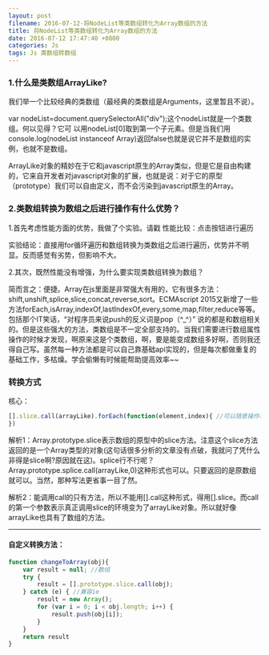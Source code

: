 ```yaml
---
layout: post
filename: 2016-07-12-将NodeList等类数组转化为Array数组的方法
title: 将NodeList等类数组转化为Array数组的方法
date: 2016-07-12 17:47:40 +0800
categories: Js
tags: Js 类数组转数组
---
```


### 1.什么是类数组ArrayLike?

我们举一个比较经典的类数组（最经典的类数组是Arguments，这里暂且不说）。

var nodeList=document.querySelectorAll("div");这个nodeList就是一个类数组。何以见得？它可
以用nodeList[0]取到第一个子元素。但是当我们用console.log(nodeList instanceof Array)返回false也就是说它并不是数组的实例，也就不是数组。<br>

ArrayLike对象的精妙在于它和javascript原生的Array类似，但是它是自由构建的，它来自开发者对javascript对象的扩展，也就是说：对于它的原型（prototype）我们可以自由定义，而不会污染到javascript原生的Array。

### 2.类数组转换为数组之后进行操作有什么优势？

1.首先考虑性能方面的优势，我做了个实验。请戳   性能比较：点击按钮进行遍历

实验结论：直接用for循环遍历和数组转换为类数组之后进行遍历，优势并不明显。反而感觉有劣势，但影响不大。

2.其次，既然性能没有增强，为什么要实现类数组转换为数组？

简而言之：便捷。Array在js里面是非常强大有用的，它有很多方法：shift,unshift,splice,slice,concat,reverse,sort。ECMAscript 2015又新增了一些方法forEach,isArray,indexOf,lastIndexOf,every,some,map,filter,reduce等等。包括那个IT笑话，“对程序员来说push的反义词是pop（^_^）”  说的都是和数组相关的。但是这些强大的方法，类数组是不一定全部支持的。当我们需要进行数组属性操作的时候才发现，啊原来这是个类数组，啊，要是能变成数组多好啊，否则我还得自己写。虽然每一种方法都是可以自己靠基础api实现的，但是每次都做重复的基础工作，多枯燥。学会偷懒有时候能帮助提高效率~~

### 转换方式

核心：

```javascript
[].slice.call(arrayLike).forEach(function(element,index){ //可以随意操作每一个element了 
})
```

解析1：Array.prototype.slice表示数组的原型中的slice方法。注意这个slice方法返回的是一个Array类型的对象(这句话很多分析的文章没有点破，我就问了凭什么非得是slice啊?原因就在这)。splice行不行呢？Array.prototype.splice.call(arrayLike,0)这种形式也可以。只要返回的是原数组就可以。当然，那种写法更省事一目了然。

解析2：能调用call的只有方法，所以不能用[].call这种形式，得用[].slice。而call的第一个参数表示真正调用slice的环境变为了arrayLike对象。所以就好像arrayLike也具有了数组的方法。

---

#### 自定义转换方法：

```javascript
function changeToArray(obj){
    var result = null; //数组 
    try {
        result = [].prototype.slice.call(obj);
    } catch (e) { //兼容ie 
        result = new Array();
        for (var i = 0; i < obj.length; i++) {
            result.push(obj[i]);
        }
    }
    return result
}
```

